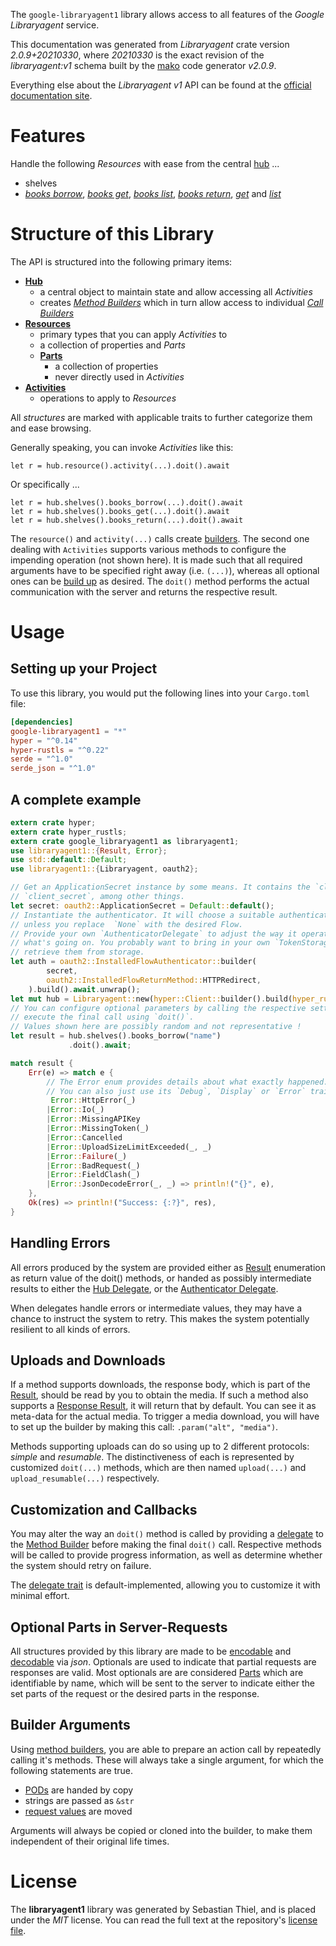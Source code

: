 <!---
DO NOT EDIT !
This file was generated automatically from 'src/mako/api/README.md.mako'
DO NOT EDIT !
-->
The `google-libraryagent1` library allows access to all features of the *Google Libraryagent* service.

This documentation was generated from *Libraryagent* crate version *2.0.9+20210330*, where *20210330* is the exact revision of the *libraryagent:v1* schema built by the [mako](http://www.makotemplates.org/) code generator *v2.0.9*.

Everything else about the *Libraryagent* *v1* API can be found at the
[official documentation site](https://cloud.google.com/docs/quota).
# Features

Handle the following *Resources* with ease from the central [hub](https://docs.rs/google-libraryagent1/2.0.9+20210330/google_libraryagent1/Libraryagent) ... 

* shelves
 * [*books borrow*](https://docs.rs/google-libraryagent1/2.0.9+20210330/google_libraryagent1/api::ShelveBookBorrowCall), [*books get*](https://docs.rs/google-libraryagent1/2.0.9+20210330/google_libraryagent1/api::ShelveBookGetCall), [*books list*](https://docs.rs/google-libraryagent1/2.0.9+20210330/google_libraryagent1/api::ShelveBookListCall), [*books return*](https://docs.rs/google-libraryagent1/2.0.9+20210330/google_libraryagent1/api::ShelveBookReturnCall), [*get*](https://docs.rs/google-libraryagent1/2.0.9+20210330/google_libraryagent1/api::ShelveGetCall) and [*list*](https://docs.rs/google-libraryagent1/2.0.9+20210330/google_libraryagent1/api::ShelveListCall)




# Structure of this Library

The API is structured into the following primary items:

* **[Hub](https://docs.rs/google-libraryagent1/2.0.9+20210330/google_libraryagent1/Libraryagent)**
    * a central object to maintain state and allow accessing all *Activities*
    * creates [*Method Builders*](https://docs.rs/google-libraryagent1/2.0.9+20210330/google_libraryagent1/client::MethodsBuilder) which in turn
      allow access to individual [*Call Builders*](https://docs.rs/google-libraryagent1/2.0.9+20210330/google_libraryagent1/client::CallBuilder)
* **[Resources](https://docs.rs/google-libraryagent1/2.0.9+20210330/google_libraryagent1/client::Resource)**
    * primary types that you can apply *Activities* to
    * a collection of properties and *Parts*
    * **[Parts](https://docs.rs/google-libraryagent1/2.0.9+20210330/google_libraryagent1/client::Part)**
        * a collection of properties
        * never directly used in *Activities*
* **[Activities](https://docs.rs/google-libraryagent1/2.0.9+20210330/google_libraryagent1/client::CallBuilder)**
    * operations to apply to *Resources*

All *structures* are marked with applicable traits to further categorize them and ease browsing.

Generally speaking, you can invoke *Activities* like this:

```Rust,ignore
let r = hub.resource().activity(...).doit().await
```

Or specifically ...

```ignore
let r = hub.shelves().books_borrow(...).doit().await
let r = hub.shelves().books_get(...).doit().await
let r = hub.shelves().books_return(...).doit().await
```

The `resource()` and `activity(...)` calls create [builders][builder-pattern]. The second one dealing with `Activities` 
supports various methods to configure the impending operation (not shown here). It is made such that all required arguments have to be 
specified right away (i.e. `(...)`), whereas all optional ones can be [build up][builder-pattern] as desired.
The `doit()` method performs the actual communication with the server and returns the respective result.

# Usage

## Setting up your Project

To use this library, you would put the following lines into your `Cargo.toml` file:

```toml
[dependencies]
google-libraryagent1 = "*"
hyper = "^0.14"
hyper-rustls = "^0.22"
serde = "^1.0"
serde_json = "^1.0"
```

## A complete example

```Rust
extern crate hyper;
extern crate hyper_rustls;
extern crate google_libraryagent1 as libraryagent1;
use libraryagent1::{Result, Error};
use std::default::Default;
use libraryagent1::{Libraryagent, oauth2};

// Get an ApplicationSecret instance by some means. It contains the `client_id` and 
// `client_secret`, among other things.
let secret: oauth2::ApplicationSecret = Default::default();
// Instantiate the authenticator. It will choose a suitable authentication flow for you, 
// unless you replace  `None` with the desired Flow.
// Provide your own `AuthenticatorDelegate` to adjust the way it operates and get feedback about 
// what's going on. You probably want to bring in your own `TokenStorage` to persist tokens and
// retrieve them from storage.
let auth = oauth2::InstalledFlowAuthenticator::builder(
        secret,
        oauth2::InstalledFlowReturnMethod::HTTPRedirect,
    ).build().await.unwrap();
let mut hub = Libraryagent::new(hyper::Client::builder().build(hyper_rustls::HttpsConnector::with_native_roots()), auth);
// You can configure optional parameters by calling the respective setters at will, and
// execute the final call using `doit()`.
// Values shown here are possibly random and not representative !
let result = hub.shelves().books_borrow("name")
             .doit().await;

match result {
    Err(e) => match e {
        // The Error enum provides details about what exactly happened.
        // You can also just use its `Debug`, `Display` or `Error` traits
         Error::HttpError(_)
        |Error::Io(_)
        |Error::MissingAPIKey
        |Error::MissingToken(_)
        |Error::Cancelled
        |Error::UploadSizeLimitExceeded(_, _)
        |Error::Failure(_)
        |Error::BadRequest(_)
        |Error::FieldClash(_)
        |Error::JsonDecodeError(_, _) => println!("{}", e),
    },
    Ok(res) => println!("Success: {:?}", res),
}

```
## Handling Errors

All errors produced by the system are provided either as [Result](https://docs.rs/google-libraryagent1/2.0.9+20210330/google_libraryagent1/client::Result) enumeration as return value of
the doit() methods, or handed as possibly intermediate results to either the 
[Hub Delegate](https://docs.rs/google-libraryagent1/2.0.9+20210330/google_libraryagent1/client::Delegate), or the [Authenticator Delegate](https://docs.rs/yup-oauth2/*/yup_oauth2/trait.AuthenticatorDelegate.html).

When delegates handle errors or intermediate values, they may have a chance to instruct the system to retry. This 
makes the system potentially resilient to all kinds of errors.

## Uploads and Downloads
If a method supports downloads, the response body, which is part of the [Result](https://docs.rs/google-libraryagent1/2.0.9+20210330/google_libraryagent1/client::Result), should be
read by you to obtain the media.
If such a method also supports a [Response Result](https://docs.rs/google-libraryagent1/2.0.9+20210330/google_libraryagent1/client::ResponseResult), it will return that by default.
You can see it as meta-data for the actual media. To trigger a media download, you will have to set up the builder by making
this call: `.param("alt", "media")`.

Methods supporting uploads can do so using up to 2 different protocols: 
*simple* and *resumable*. The distinctiveness of each is represented by customized 
`doit(...)` methods, which are then named `upload(...)` and `upload_resumable(...)` respectively.

## Customization and Callbacks

You may alter the way an `doit()` method is called by providing a [delegate](https://docs.rs/google-libraryagent1/2.0.9+20210330/google_libraryagent1/client::Delegate) to the 
[Method Builder](https://docs.rs/google-libraryagent1/2.0.9+20210330/google_libraryagent1/client::CallBuilder) before making the final `doit()` call. 
Respective methods will be called to provide progress information, as well as determine whether the system should 
retry on failure.

The [delegate trait](https://docs.rs/google-libraryagent1/2.0.9+20210330/google_libraryagent1/client::Delegate) is default-implemented, allowing you to customize it with minimal effort.

## Optional Parts in Server-Requests

All structures provided by this library are made to be [encodable](https://docs.rs/google-libraryagent1/2.0.9+20210330/google_libraryagent1/client::RequestValue) and 
[decodable](https://docs.rs/google-libraryagent1/2.0.9+20210330/google_libraryagent1/client::ResponseResult) via *json*. Optionals are used to indicate that partial requests are responses 
are valid.
Most optionals are are considered [Parts](https://docs.rs/google-libraryagent1/2.0.9+20210330/google_libraryagent1/client::Part) which are identifiable by name, which will be sent to 
the server to indicate either the set parts of the request or the desired parts in the response.

## Builder Arguments

Using [method builders](https://docs.rs/google-libraryagent1/2.0.9+20210330/google_libraryagent1/client::CallBuilder), you are able to prepare an action call by repeatedly calling it's methods.
These will always take a single argument, for which the following statements are true.

* [PODs][wiki-pod] are handed by copy
* strings are passed as `&str`
* [request values](https://docs.rs/google-libraryagent1/2.0.9+20210330/google_libraryagent1/client::RequestValue) are moved

Arguments will always be copied or cloned into the builder, to make them independent of their original life times.

[wiki-pod]: http://en.wikipedia.org/wiki/Plain_old_data_structure
[builder-pattern]: http://en.wikipedia.org/wiki/Builder_pattern
[google-go-api]: https://github.com/google/google-api-go-client

# License
The **libraryagent1** library was generated by Sebastian Thiel, and is placed 
under the *MIT* license.
You can read the full text at the repository's [license file][repo-license].

[repo-license]: https://github.com/Byron/google-apis-rsblob/main/LICENSE.md
